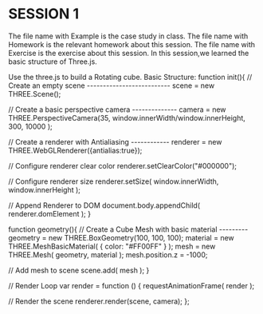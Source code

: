 # SESSION 1
The file name with Example is the case study in class.
The file name with Homework is the relevant homework about this session.
The file name with Exercise is the exercise about this session.
In this session,we learned the basic structure of Three.js.

Use the three.js to build a Rotating cube.
Basic Structure:
function init(){
  // Create an empty scene --------------------------
  scene = new THREE.Scene();

  // Create a basic perspective camera --------------
  camera = new THREE.PerspectiveCamera(35, window.innerWidth/window.innerHeight, 300, 10000 );

  // Create a renderer with Antialiasing ------------
  renderer = new THREE.WebGLRenderer({antialias:true});

  // Configure renderer clear color
  renderer.setClearColor("#000000");

  // Configure renderer size
  renderer.setSize( window.innerWidth, window.innerHeight );

  // Append Renderer to DOM
  document.body.appendChild( renderer.domElement );
}

function geometry(){
  // Create a Cube Mesh with basic material ---------
  geometry = new THREE.BoxGeometry(100, 100, 100);
  material = new THREE.MeshBasicMaterial( { color: "#FF00FF" } );
  mesh = new THREE.Mesh( geometry, material );
  mesh.position.z = -1000;

  // Add mesh to scene
  scene.add( mesh );
}

// Render Loop
var render = function () {
  requestAnimationFrame( render );

  // Render the scene
  renderer.render(scene, camera);
};
